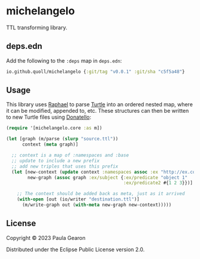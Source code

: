 # michelangelo
TTL transforming library.

## deps.edn
Add the following to the `:deps` map in `deps.edn`:

```clojure
io.github.quoll/michelangelo {:git/tag "v0.0.1" :git/sha "c5f5a48"}
```

## Usage
This library uses [Raphael](https://github.com/quoll/raphael) to parse [Turtle](https://www.w3.org/TR/turtle/) into an ordered nested map, where it can be modified, appended to, etc. These structures can then be written to new Turtle files using [Donatello](https://github.com/quoll/donatello):

```clojure
(require '[michelangelo.core :as m])

(let [graph (m/parse (slurp "source.ttl"))
      context (meta graph)]

  ;; context is a map of :namespaces and :base
  ;; update to include a new prefix
  ;; add new triples that uses this prefix
  (let [new-context (update context :namespaces assoc :ex "http://ex.com/")
        new-graph (assoc graph :ex/subject {:ex/predicate "object 1"
                                            :ex/predicate2 #{1 2 3}})]

    ;; The context should be added back as meta, just as it arrived
    (with-open [out (io/writer "destination.ttl")]
      (m/write-graph out (with-meta new-graph new-context)))))
```

## License

Copyright © 2023 Paula Gearon

Distributed under the Eclipse Public License version 2.0.
